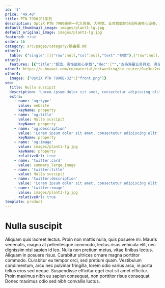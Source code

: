 ```yaml
---
id: '1'
price: '49.40'
title: PTN 7900(E)系列
description: OptiX PTN 7900是新一代大容量、大带宽、业务智能的分组传送核心设备，业界首款基于SDN的PTN产品，支持40GE/50GE/100GE/400GE大端口，业务智能，流量可视、质量可评、容量可预测，采用全新SDN架构，有效支撑企业长期演进和多业务承载。
default_thumbnail_image: images/plant1-lg.jpg
default_original_image: images/plant1-lg.jpg
featured: true
order: 16
category: src/pages/category/路由器.md
other1: 
  table: {"single":[[{"row":null,"col":null,"text":"参数"},{"row":null,"col":null,"text":"PTN 7900E-12"},{"row":null,"col":null,"text":"PTN 7900E-24"},{"row":null,"col":null,"text":"PTN 7900E-32"}],[{"row":null,"col":null,"text":"交换容量"},{"row":null,"col":null,"text":"9.6T bit/s"},{"row":null,"col":null,"text":"19.2T bit/s"},{"row":null,"col":null,"text":"25.6T bit/s"}],[{"row":null,"col":null,"text":"槽位"},{"row":null,"col":null,"text":"12个处理板, 2个交叉板, 2个主控板, 2个电源板, 2个风扇板"},{"row":null,"col":null,"text":"24个处理板, 2个交叉板, 2个主控板, 8个电源板, 4个风扇板"},{"row":null,"col":null,"text":"32个处理板, 7个交叉板, 2个主控板, 10个电源板, 1个EMI滤波接口板, 4个风扇板"}],[{"row":null,"col":null,"text":"整机接入能力"},{"row":null,"col":null,"text":"200GE optical: 24\n100GE optical: 96\n50GE optical: 96\n40GE optical: 24\n25GE optical: 288\n10GE optical: 288\nGE optical: 288\nGE electrical: 24\nFE optical: 24\nE1: 126"},{"row":null,"col":null,"text":"200GE optical: 48\n100GE optical: 192\n50GE optical: 192\n40GE optical: 48\n25GE optical: 384\n10GE optical: 576\nGE optical: 576\nGE electrical: 48\nFE optiocal: 576\nFE electrical: 48\nE1: 252"},{"row":null,"col":null,"text":"200GE optical: 64\n100GE optical: 256\n50GE optical: 256\n40GE optical: 64\n25GE optical: 512\n10GE optical: 768\nGE optical: 768\nGE electrical: 48\nFE optical: 768\nFE electrical: 48\nE1: 252"}],[{"row":null,"col":null,"text":"子架尺寸(W×D×H)"},{"row":null,"col":null,"text":"496mm × 310mm × 697.2mm (15U)"},{"row":null,"col":null,"text":"496mm × 310mm × 1385mm (31U)"},{"row":null,"col":null,"text":"496mm × 310mm × 1900mm (42U)"}],[{"row":null,"col":null,"text":"重量(空配)"},{"row":null,"col":null,"text":"45kg"},{"row":null,"col":null,"text":"95 kg"},{"row":null,"col":null,"text":"118 kg"}],[{"row":null,"col":null,"text":"工作电压（V）"},{"row":null,"col":null,"text":"-48V DC：-40V～-57.6V\n-60V DC：-48V～-72V"},{"row":null,"col":null,"text":"-48V DC：-40V～-57.6V\n-60V DC：-48V～-72V"},{"row":null,"col":null,"text":"-48V DC：-40V～-57.6V\n-60V DC：-48V～-72V"}],[{"row":null,"col":null,"text":"标准功耗"},{"row":null,"col":null,"text":"1666W"},{"row":null,"col":null,"text":"2139W"},{"row":null,"col":null,"text":"3324W"}],[{"row":null,"col":null,"text":"环境要求"},{"row":null,"col":null,"text":"长期工作温度: –5ºC (23ºF) to 50ºC (122ºF); 存储温度: –40ºC (–40ºF) to 70ºC (158ºF); 相对湿度: 5% to 100% ; 长期工作海拔高度 ≤ 4,000m；储存海拔高度 ＜ 5000 m\n"},{"row":null,"col":null,"text":"长期工作温度: –5ºC (23ºF) to 45ºC (113ºF); 存储温度: –40ºC (–40ºF) to 70ºC (158ºF); 相对湿度: 5%  to 100% ; 长期工作海拔高度 ≤ 4,000m；储存海拔高度 ＜ 5000 m"},{"row":null,"col":null,"text":"长期工作温度: –5ºC (23ºF) to 45ºC (113ºF); 存储温度: –40ºC (–40ºF) to 70ºC (158ºF); 长期工作环境相对湿度：5% to 95%；储存相对湿度: 5%  to 100%; 长期工作海拔高度 ≤ 4,000m；储存海拔高度 ＜ 5000 m"}],[{"row":null,"col":null,"text":"业务类型"},{"row":null,"col":"3","text":"E-Line, E-LAN, L3VPN, and CES"}],[{"row":null,"col":null,"text":"业务保护"},{"row":null,"col":"3","text":"LMSP, LAG, LSP APS, PW APS, ring network protection, IP/VPN FRR, and VRRP"}]]}
other2:
  features: [{"title":"超宽，高性能核心承载","dec":["","支持海量业务转发，满足核心节点容量需求；40GE/50GE/100GE/400GE超大带宽端口，给业务开放畅通无阻的道路；汇聚能力强，支持海量基站承载",""]},{"title":"超强转发处理，核心层自由调度","dec":["","强大路由能力，支持超大路由表；强大VPN能力，多业务承载，满足多种接口灵活调度需求",""]},{"title":"高可靠性，为核心网络保驾护航","dec":["","主控、交叉、电源、风扇冗余设计，提供设备级保护；支持环网、双归、VPN FRR、LSP APS等丰富的网络级保护，保障业务可靠转发；领先的Y.1731和MPLS-TP OAM，实现精细化业务的端到端监控",""]}]
other3: https://e.huawei.com/cn/material/networking/ne-router/9ae3ee2c80684644ad782cd268865612
other4:
  images: {"OptiX PTN 7900E-32":["front.png"]}
seo:
  title: Nulla suscipit
  description: 'Lorem ipsum dolor sit amet, consectetur adipiscing elit'
  extra:
    - name: 'og:type'
      value: website
      keyName: property
    - name: 'og:title'
      value: Nulla suscipit
      keyName: property
    - name: 'og:description'
      value: 'Lorem ipsum dolor sit amet, consectetur adipiscing elit'
      keyName: property
    - name: 'og:image'
      value: images/plant1-lg.jpg
      keyName: property
      relativeUrl: true
    - name: 'twitter:card'
      value: summary_large_image
    - name: 'twitter:title'
      value: Nulla suscipit
    - name: 'twitter:description'
      value: 'Lorem ipsum dolor sit amet, consectetur adipiscing elit'
    - name: 'twitter:image'
      value: images/plant1-lg.jpg
      relativeUrl: true
template: product
---
```


# Nulla suscipit

Aliquam quis laoreet lectus. Proin non mattis nulla, quis posuere mi. Mauris venenatis, magna at pellentesque commodo, lectus risus vehicula elit, nec dignissim nisl sapien id leo. Nulla non pretium metus, vitae finibus lectus. Aliquam in posuere risus. Curabitur ultrices ornare magna porttitor commodo. Curabitur eu tempor orci, sed pretium quam. Vestibulum condimentum, arcu nec pulvinar fringilla, lorem odio varius arcu, in porta tellus eros sed neque. Suspendisse efficitur eget erat sit amet efficitur. Proin maximus nibh eu sapien consequat, non porttitor risus consequat. Donec maximus odio sed nibh convallis luctus.